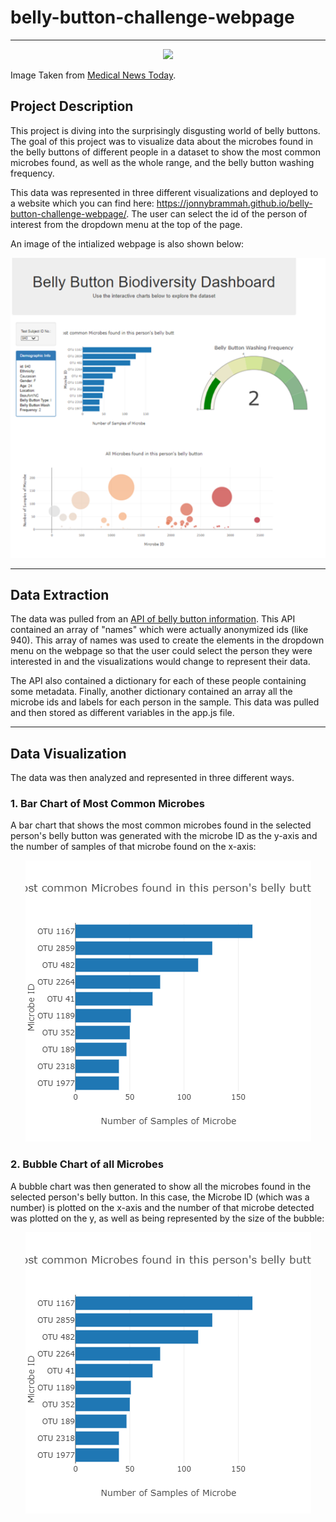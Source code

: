 # belly-button-challenge-webpage
-----

<p align="center">
<img src="https://cdn-prod.medicalnewstoday.com/content/images/articles/320/320706/image-of-belly-button-why-does-my-belly-button-smell.jpg">
</p>

Image Taken from [Medical News Today](https://www.medicalnewstoday.com/articles/320706).


## Project Description

This project is diving into the surprisingly disgusting world of belly buttons. The goal of this project was to visualize data about the microbes found in the belly buttons of different people in a dataset to show the most common microbes found, as well as the whole range, and the belly button washing frequency.

This data was represented in three different visualizations and deployed to a website which you can find here: https://jonnybrammah.github.io/belly-button-challenge-webpage/. 
The user can select the id of the person of interest from the dropdown menu at the top of the page.

An image of the intialized webpage is also shown below:

<p align="center">
<img src="https://raw.githubusercontent.com/jonnybrammah/belly-button-challenge-webpage/main/Images/initalized_webpage_screenshot.png">
</p>

-----

## Data Extraction

The data was pulled from an [API of belly button information](https://2u-data-curriculum-team.s3.amazonaws.com/dataviz-classroom/v1.1/14-Interactive-Web-Visualizations/02-Homework/samples.json). This API contained an array of "names" which were actually anonymized ids (like 940). This array of names was used to create the elements in the dropdown menu on the webpage so that the user could select the person they were interested in and the visualizations would change to represent their data.

The API also contained a dictionary for each of these people containing some metadata. Finally, another dictionary contained an array all the microbe ids and labels for each person in the sample. This data was pulled and then stored as different variables in the app.js file.

-----

## Data Visualization

The data was then analyzed and represented in three different ways.

### 1. Bar Chart of Most Common Microbes

A bar chart that shows the most common microbes found in the selected person's belly button was generated with the microbe ID as the y-axis and the number of samples of that microbe found on the x-axis:

<p align="center">
<img src= https://raw.githubusercontent.com/jonnybrammah/belly-button-challenge-webpage/main/Images/initialized_bar_chart.png>
</p>

### 2. Bubble Chart of all Microbes

A bubble chart was then generated to show all the microbes found in the selected person's belly button. In this case, the Microbe ID (which was a number) is plotted on the x-axis and the number of that microbe detected was plotted on the y, as well as being represented by the size of the bubble:

<p align="center">
<img src= https://raw.githubusercontent.com/jonnybrammah/belly-button-challenge-webpage/main/Images/initialized_bar_chart.png>
</p>
